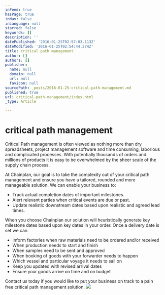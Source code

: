 ```yaml
---
inFeed: true
hasPage: true
inNav: false
inLanguage: null
starred: false
keywords: []
description: ''
datePublished: '2016-01-25T02:57:03.113Z'
dateModified: '2016-01-25T02:54:44.274Z'
title: critical path management
author: []
authors: []
publisher:
  name: null
  domain: null
  url: null
  favicon: null
sourcePath: _posts/2016-01-25-critical-path-management.md
published: true
url: critical-path-management/index.html
_type: Article

---
```

# critical path management

Critical Path management is often viewed as nothing more than dry spreadsheets, project management software and time consuming, laborious and complicated processes. With potentially thousands of orders and millions of products it is easy to be overwhelmed by the sheer scale of the supply chain process.

At Chainplan, our goal is to take the complexity out of your critical path management and ensure you have a tailored, rounded and more manageable solution. We can enable your business to:

* Track actual completion dates of important milestones.
* Alert relevant parties when critical events are due or past.
* Update realistic downstream dates based upon realistic and agreed lead times.

When you choose Chainplan our solution will heuristically generate key milestone dates based upon key dates in your order.  Once a delivery date is set we can:

* Inform factories when raw materials need to be ordered and/or received
* When production needs to start and finish
* When samples need to be sent and approved
* When booking of goods with your forwarder needs to happen
* Which vessel and particular voyage it needs to sail on
* Keep you updated with revised arrival dates
* Ensure your goods arrive on time and on budget

Contact us today if you would like to put your business on track to a pain free critical path management solution.
![](https://the-grid-user-content.s3-us-west-2.amazonaws.com/d7255c76-78a8-49b2-ab16-f3964c49cb95.jpg)